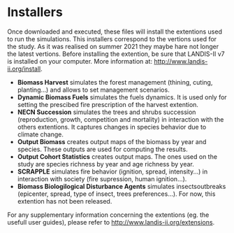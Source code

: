 # Installers

Once downloaded and executed, these files will install the extentions used to run the simulations. This installers correspond to the vertions used for the study. As it was realised on summer 2021 they maybe hare not longer the latest vertions. Before installing the extention, be sure that LANDIS-II v7 is installed on your computer. More information at: http://www.landis-ii.org/install.

- **Biomass Harvest** simulates the forest management (thining, cuting, planting...) and allows to set management scenarios.
- **Dynamic Biomass Fuels** simulates the fuels dynamics. It is used only for setting the prescibed fire prescription of the harvest extention.
- **NECN Succession** simulates the trees and shrubs succession (reproduction, growth, competition and mortality) in interaction with the others extentions. It captures changes in species behavior due to climate change.
- **Output Biomass** creates output maps of the biomass by year and species. These outputs are used for computing the results.
- **Output Cohort Statistics** creates output maps. The ones used on the study are species richness by year and age richness by year.
- **SCRAPPLE** simulates fire behavior (ignition, spread, intensity...) in interaction with society (fire supression, human ignition...).
- **Biomass Biologilogical Disturbance Agents** simulates insectsoutbreaks (epicenter, spread, type of insect, trees preferences...). For now, this extention has not been released.

For any supplementary information concerning the extentions (eg. the usefull user guides), please refer to http://www.landis-ii.org/extensions.

